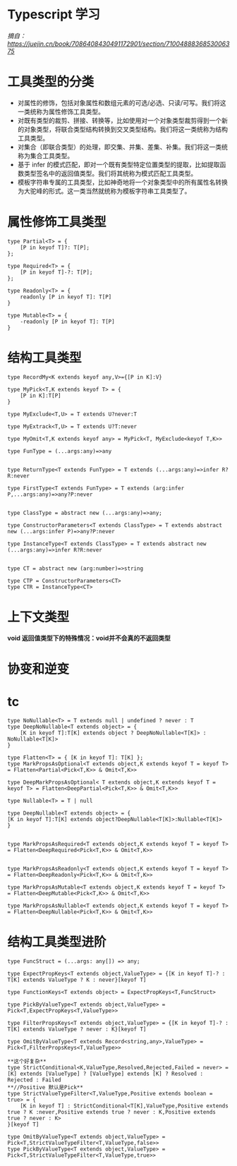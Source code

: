# Typescript 学习
###### 摘自：https://juejin.cn/book/7086408430491172901/section/7100488836853006375

# 工具类型的分类
  - 对属性的修饰，包括对象属性和数组元素的可选/必选、只读/可写。我们将这一类统称为属性修饰工具类型。
  - 对既有类型的裁剪、拼接、转换等，比如使用对一个对象类型裁剪得到一个新的对象类型，将联合类型结构转换到交叉类型结构。我们将这一类统称为结构工具类型。
  - 对集合（即联合类型）的处理，即交集、并集、差集、补集。我们将这一类统称为集合工具类型。
  - 基于 infer 的模式匹配，即对一个既有类型特定位置类型的提取，比如提取函数类型签名中的返回值类型。我们将其统称为模式匹配工具类型。
  - 模板字符串专属的工具类型，比如神奇地将一个对象类型中的所有属性名转换为大驼峰的形式。这一类当然就统称为模板字符串工具类型了。
# 属性修饰工具类型
  
    type Partial<T> = {
        [P in keyof T]?: T[P];
    };

    type Required<T> = {
        [P in keyof T]-?: T[P];
    };

    type Readonly<T> = {
        readonly [P in keyof T]: T[P]
    }

    type Mutable<T> = {
        -readonly [P in keyof T]: T[P]
    }

# 结构工具类型
   
    type RecordMy<K extends keyof any,V>={[P in K]:V}

    type MyPick<T,K extends keyof T> = {
        [P in K]:T[P]
    }

    type MyExclude<T,U> = T extends U?never:T

    type MyExtrack<T,U> = T extends U?T:never

    type MyOmit<T,K extends keyof any> = MyPick<T, MyExclude<keyof T,K>>

    type FunType = (...args:any)=>any


    type ReturnType<T extends FunType> = T extends (...args:any)=>infer R?R:never

    type FirstType<T extends FunType> = T extends (arg:infer P,...args:any)=>any?P:never
    

    type ClassType = abstract new (...args:any)=>any;

    type ConstructorParameters<T extends ClassType> = T extends abstract new (...args:infer P)=>any?P:never

    type InstanceType<T extends ClassType> = T extends abstract new (...args:any)=>infer R?R:never


    type CT = abstract new (arg:number)=>string

    type CTP = ConstructorParameters<CT>
    type CTR = InstanceType<CT>


# 上下文类型
  **void 返回值类型下的特殊情况：void并不会真的不返回类型**
# 协变和逆变

# tc 
    type NoNullable<T> = T extends null | undefined ? never : T
    type DeepNoNullable<T extends object> = {
        [K in keyof T]:T[K] extends object ? DeepNoNullable<T[K]> : NoNullable<T[K]>
    }

    type Flatten<T> = { [K in keyof T]: T[K] };
    type MarkPropsAsOptional<T extends object,K extends keyof T = keyof T> = Flatten<Partial<Pick<T,K>> & Omit<T,K>>

    type DeepMarkPropsAsOptional< T extends object,K extends keyof T = keyof T> = Flatten<DeepPartial<Pick<T,K>> & Omit<T,K>>

    type Nullable<T> = T | null

    type DeepNullable<T extends object> = {
    [K in keyof T]:T[K] extends object?DeepNullable<T[K]>:Nullable<T[K]>
    }


    type MarkPropsAsRequired<T extends object,K extends keyof T = keyof T> = Flatten<DeepRequired<Pick<T,K>> & Omit<T,K>>


    type MarkPropsAsReadonly<T extends object,K extends keyof T = keyof T> = Flatten<DeepReadonly<Pick<T,K>> & Omit<T,K>>

    type MarkPropsAsMutable<T extends object,K extends keyof T = keyof T> = Flatten<DeepMutable<Pick<T,K>> & Omit<T,K>>

    type MarkPropsAsNullable<T extends object,K extends keyof T = keyof T> = Flatten<DeepNullable<Pick<T,K>> & Omit<T,K>>
# 结构工具类型进阶

    type FuncStruct = (...args: any[]) => any;

    type ExpectPropKeys<T extends object,ValueType> = {[K in keyof T]-? : T[K] extends ValueType ? K : never}[keyof T]

    type FunctionKeys<T extends object> = ExpectPropKeys<T,FuncStruct>

    type PickByValueType<T extends object,ValueType> = Pick<T,ExpectPropKeys<T,ValueType>>

    type FilterPropsKeys<T extends object,ValueType> = {[K in keyof T]-? : T[K] extends ValueType ? never : K}[keyof T]

    type OmitByValueType<T extends Record<string,any>,ValueType> = Pick<T,FilterPropsKeys<T,ValueType>>

    **这个好复杂**
    type StrictConditional<K,ValueType,Resolved,Rejected,Failed = never> = [K] extends [ValueType] ? [ValueType] extends [K] ? Resolved : Rejected : Failed 
    **//Positive 默认是Pick**
    type StrictValueTypeFilter<T,ValueType,Positive extends boolean = true> = {
        [K in keyof T] : StrictConditional<T[K],ValueType,Positive extends true ? K :never,Positive extends true ? never : K,Positive extends true ? never : K>
    }[keyof T]

    type OmitByValueType<T extends object,ValueType> = Pick<T,StrictValueTypeFilter<T,ValueType,false>>
    type PickByValueType<T extends object,ValueType> = Pick<T,StrictValueTypeFilter<T,ValueType,true>>

